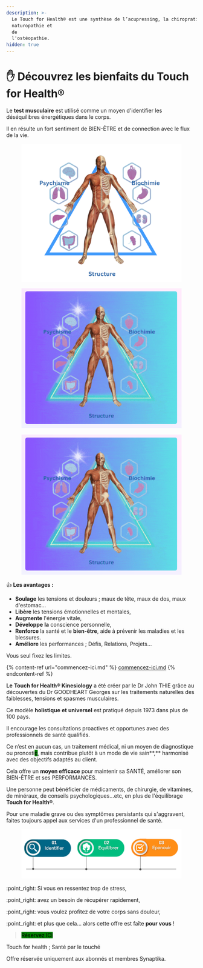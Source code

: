 ```yaml
---
description: >-
  Le Touch for Health® est une synthèse de l’acupressing, la chiropratique, la
  naturopathie et
  de                                                                    
  l'ostéopathie.
hidden: true
---
```


# ✋ Découvrez les bienfaits du Touch for                             Health®



Le **test** **musculaire** est utilisé comme un moyen d'identifier les déséquilibres énergétiques dans le corps.



&#x20;

&#x20;

Il en résulte un fort sentiment de BIEN-ÊTRE et de connection avec le flux de la vie.



<figure><img src=".gitbook/assets/Capture d’écran_2023-03-17_05-39-42.png" alt=""><figcaption></figcaption></figure>

<figure><img src=".gitbook/assets/Tk (1).png" alt=""><figcaption></figcaption></figure>

<figure><img src=".gitbook/assets/Tk.png" alt=""><figcaption></figcaption></figure>



:thumbsup:  **Les avantages :**

* **Soulage** les tensions et douleurs ; maux de tête, maux de dos, maux d'estomac…
* **Libère** les tensions émotionnelles et mentales,
* **Augmente** l'énergie vitale,
* **Développe** **la** conscience personnelle,
* **Renforce** la santé et le **bien-être**, aide à prévenir les maladies et les blessures.
* **Améliore** les performances ; Défis, Relations, Projets...



Vous seul fixez les limites.



{% content-ref url="commencez-ici.md" %}
[commencez-ici.md](commencez-ici.md)
{% endcontent-ref %}





**Le** **Touch for Health® Kinesiology** a été créer par le Dr John THIE  grâce au découvertes du Dr GOODHEART Georges sur les traitements naturelles des faiblesses, tensions et spasmes musculaires.



Ce modèle **holistique** **et** **universel** est pratiqué depuis 1973 dans plus de 100 pays.



Il encourage les consultations proactives et opportunes avec des professionnels de santé qualifiés.



Ce n’est en aucun cas, un traitement médical, ni un moyen de diagnostique ou pronosti<mark style="background-color:green;">c</mark>, mais contribue plutôt à un mode de vie sain**,** harmonisé avec des objectifs adaptés au client.

Cela offre un **moyen efficace** pour maintenir sa SANTÉ, améliorer son BIEN-ÊTRE et ses PERFORMANCES.

Une personne peut bénéficier de médicaments, de chirurgie, de vitamines, de minéraux, de conseils psychologiques...etc, en plus de l'équilibrage **Touch for Health®**.

Pour une maladie grave ou des symptômes persistants qui s'aggravent, faites toujours appel aux services d'un professionnel de santé.



<figure><img src=".gitbook/assets/Identifier.png" alt=""><figcaption></figcaption></figure>



:point\_right:  Si vous en ressentez trop de stress,

:point\_right:  avez un besoin de récupérer rapidement,

:point\_right:  vous voulez profitez de votre corps sans douleur,

:point\_right:  et plus que cela… alors cette offre est faîte **pour vous** !



> <mark style="background-color:green;">Réservez ICI</mark>



Touch for health ; Santé par le touché

Offre réservée uniquement aux abonnés et membres Synaptika.



